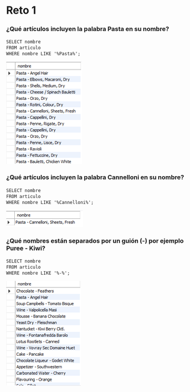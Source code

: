 # Reto 1

### ¿Qué artículos incluyen la palabra Pasta en su nombre?

```
SELECT nombre
FROM articulo
WHERE nombre LIKE '%Pasta%';
```

![R1_Q1.png](R1_Q1.png)


### ¿Qué artículos incluyen la palabra Cannelloni en su nombre?

```
SELECT nombre
FROM articulo
WHERE nombre LIKE '%Cannelloni%';
```

![R1_Q2.png](R1_Q2.png)

### ¿Qué nombres están separados por un guión (-) por ejemplo Puree - Kiwi?

```
SELECT nombre
FROM articulo
WHERE nombre LIKE '%-%';
```

![R1_Q3.png](R1_Q3.png)
